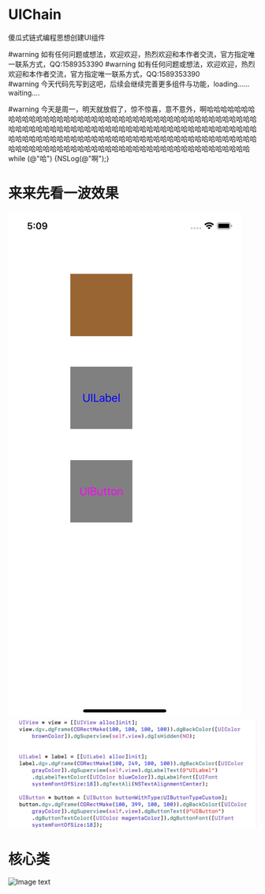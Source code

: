 # UIChain
傻瓜式链式编程思想创建UI组件


#warning 如有任何问题或想法，欢迎欢迎，热烈欢迎和本作者交流，官方指定唯一联系方式，QQ:1589353390
#warning 如有任何问题或想法，欢迎欢迎，热烈欢迎和本作者交流，官方指定唯一联系方式，QQ:1589353390   
#warning 今天代码先写到这吧，后续会继续完善更多组件与功能，loading...... waiting....    

#warning  今天是周一，明天就放假了，惊不惊喜，意不意外，啊哈哈哈哈哈哈哈哈哈哈哈哈哈哈哈哈哈哈哈哈哈哈哈哈哈哈哈哈哈哈哈哈哈哈哈哈哈哈哈哈哈哈哈哈哈哈哈哈哈哈哈哈哈哈哈哈哈哈哈哈哈哈哈哈哈哈哈哈哈哈哈哈哈哈哈哈哈哈哈哈哈哈哈哈哈哈哈哈哈哈哈哈哈哈哈哈哈哈哈哈哈哈哈哈哈哈哈哈哈哈哈哈哈哈哈哈哈哈哈哈哈哈哈哈哈哈哈哈哈哈哈哈哈哈哈哈哈哈哈哈哈哈哈哈哈哈哈哈哈哈 while (@"哈") {NSLog(@"啊");}   

#  来来先看一波效果
![Image text](https://github.com/Hurdery/UIChain/blob/master/look/look.png)
![Image text](https://github.com/Hurdery/UIChain/blob/master/look/look1.png)

# 核心类
![Image text](https://github.com/Hurdery/UIChain/blob/master/look/look3.png)

